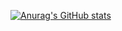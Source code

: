 [![Anurag's GitHub stats](https://github-readme-stats.vercel.app/api?username=nuoxiang)](https://github.com/anuraghazra/github-readme-stats)
